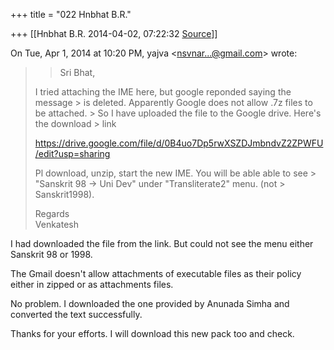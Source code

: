 +++
title = "022 Hnbhat B.R."

+++
[[Hnbhat B.R.	2014-04-02, 07:22:32 [Source](https://groups.google.com/g/samskrita/c/fzOLGvpgqjY)]]



On Tue, Apr 1, 2014 at 10:20 PM, yajva \<[nsvnar...@gmail.com]()\> wrote:  

> 
> > Sri Bhat,  
>   
> I tried attaching the IME here, but google reponded saying the message > is deleted. Apparently Google does not allow .7z files to be attached. > So I have uploaded the file to the Google drive. Here's the download > link  
>   
> <https://drive.google.com/file/d/0B4uo7Dp5rwXSZDJmbndvZ2ZPWFU/edit?usp=sharing>  
>   
> Pl download, unzip, start the new IME. You will be able able to see > "Sanskrit 98 -> Uni Dev" under "Transliterate2" menu. (not > Sanskrit1998).  
>   
> Regards  
> Venkatesh  
>   
> > 
> >   
> > 
> > 

I had downloaded the file from the link. But could not see the menu either Sanskrit 98 or 1998.

  

The Gmail doesn't allow attachments of executable files as their policy either in zipped or as attachments files.

  

No problem. I downloaded the one provided by Anunada Simha and converted the text successfully.

  

Thanks for your efforts. I will download this new pack too and check. 

